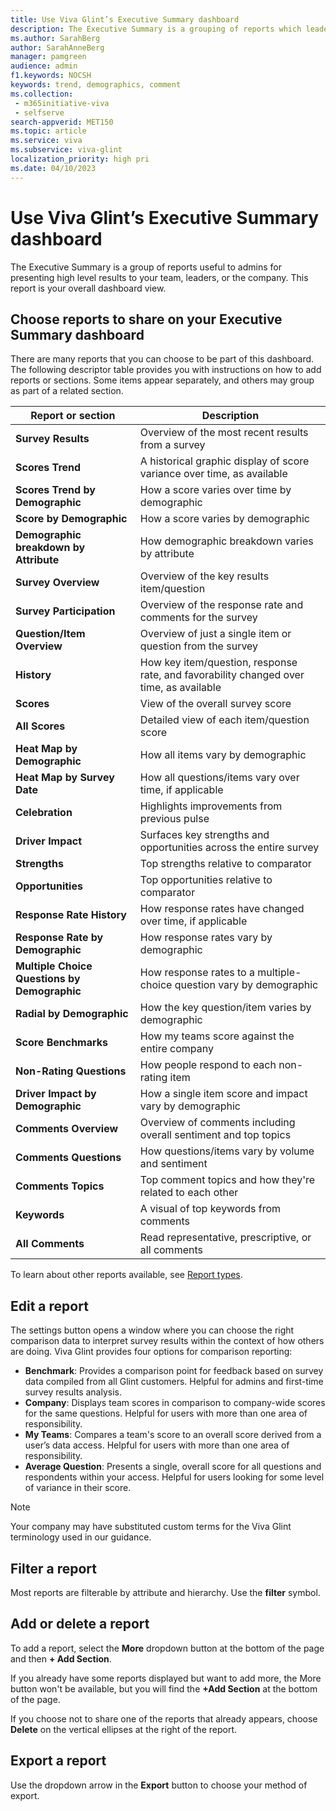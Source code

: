 ```yaml
---
title: Use Viva Glint’s Executive Summary dashboard
description: The Executive Summary is a grouping of reports which leaders can display on their dashboard to share high level results to their teams or the entire company.
ms.author: SarahBerg
author: SarahAnneBerg
manager: pamgreen
audience: admin
f1.keywords: NOCSH
keywords: trend, demographics, comment 
ms.collection: 
 - m365initiative-viva
 - selfserve
search-appverid: MET150
ms.topic: article
ms.service: viva
ms.subservice: viva-glint
localization_priority: high pri
ms.date: 04/10/2023
---
```


# Use Viva Glint’s Executive Summary dashboard

The Executive Summary is a group of reports useful to admins for presenting high level results to your team, leaders, or the company. This report is your overall dashboard view.  

## Choose reports to share on your Executive Summary dashboard

There are many reports that you can choose to be part of this dashboard. The following descriptor table provides you with instructions on how to add reports or sections. Some items appear separately, and others may group as part of a related section.

| Report or section  | Description |
| -------------- | ----------------- |
| **Survey Results**| Overview of the most recent results from a survey   |
| **Scores Trend** | A historical graphic display of score variance over time, as available    |
| **Scores Trend by Demographic** | How a score varies over time by demographic|
| **Score by Demographic**  | How a score varies by demographic |
| **Demographic breakdown by Attribute** | How demographic breakdown varies by attribute |
| **Survey Overview**   | Overview of the key results item/question  |
| **Survey Participation**  | Overview of the response rate and comments for the survey  |
| **Question/Item Overview**| Overview of just a single item or question from the survey |
| **History**   | How key item/question, response rate, and favorability changed over time, as available |
| **Scores**| View of the overall survey score  |
| **All Scores**| Detailed view of each item/question score  |
| **Heat Map by Demographic**| How all items vary by demographic |
| **Heat Map by Survey Date**| How all questions/items vary over time, if applicable |
| **Celebration**  | Highlights improvements from previous pulse|
| **Driver Impact**| Surfaces key strengths and opportunities across the entire survey|
| **Strengths** | Top strengths relative to comparator   |
| **Opportunities**| Top opportunities relative to comparator   |
| **Response Rate History** | How response rates have changed over time, if applicable|
| **Response Rate by Demographic**| How response rates vary by demographic|
| **Multiple Choice Questions by Demographic** | How response rates to a multiple-choice question vary by demographic|
| **Radial by Demographic** | How the key question/item varies by demographic|
| **Score Benchmarks**   | How my teams score against the entire company |
| **Non-Rating Questions**  | How people respond to each non-rating item |
| **Driver Impact by Demographic**| How a single item score and impact vary by demographic  |
| **Comments Overview** | Overview of comments including overall sentiment and top topics  |
| **Comments Questions** | How questions/items vary by volume and sentiment    |
| **Comments Topics**    | Top comment topics and how they're related to each other  |
| **Keywords**  | A visual of top keywords from comments|
| **All Comments** | Read representative, prescriptive, or all comments |

To learn about other reports available, see [Report types](https://go.microsoft.com/fwlink/?linkid=2231010).

## Edit a report

The settings button opens a window where you can choose the right comparison data to interpret survey results within the context of how others are doing. Viva Glint provides four options for comparison reporting:

- **Benchmark**: Provides a comparison point for feedback based on survey data compiled from all Glint customers. Helpful for admins and first-time survey results analysis.
- **Company**: Displays team scores in comparison to company-wide scores for the same questions. Helpful for users with more than one area of responsibility.
- **My Teams**: Compares a team's score to an overall score derived from a user’s data access. Helpful for users with more than one area of responsibility.
- **Average Question**: Presents a single, overall score for all questions and respondents within your access. Helpful for users looking for some level of variance in their score.

> [!NOTE]
> Your company may have substituted custom terms for the Viva Glint terminology used in our guidance.

## Filter a report

Most reports are filterable by attribute and hierarchy. Use the **filter** symbol.

## Add or delete a report

To add a report, select the **More** dropdown button at the bottom of the page and then **+ Add Section**. 

If you already have some reports displayed but want to add more, the More button won't be available, but you will find the **+Add Section** at the bottom of the page. 

If you choose not to share one of the reports that already appears, choose **Delete** on the vertical ellipses at the right of the report.

## Export a report

Use the dropdown arrow in the **Export** button to choose your method of export. 